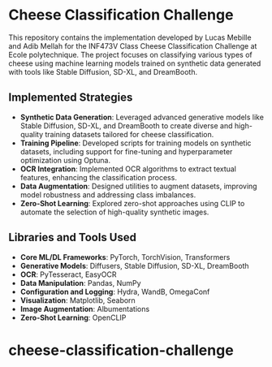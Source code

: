 # Cheese Classification Challenge

This repository contains the implementation developed by Lucas Mebille and Adib Mellah for the INF473V Class Cheese Classification Challenge at Ecole polytechnique. The project focuses on classifying various types of cheese using machine learning models trained on synthetic data generated with tools like Stable Diffusion, SD-XL, and DreamBooth.

## Implemented Strategies

- **Synthetic Data Generation**: Leveraged advanced generative models like Stable Diffusion, SD-XL, and DreamBooth to create diverse and high-quality training datasets tailored for cheese classification.
- **Training Pipeline**: Developed scripts for training models on synthetic datasets, including support for fine-tuning and hyperparameter optimization using Optuna.
- **OCR Integration**: Implemented OCR algorithms to extract textual features, enhancing the classification process.
- **Data Augmentation**: Designed utilities to augment datasets, improving model robustness and addressing class imbalances.
- **Zero-Shot Learning**: Explored zero-shot approaches using CLIP to automate the selection of high-quality synthetic images.

## Libraries and Tools Used

- **Core ML/DL Frameworks**: PyTorch, TorchVision, Transformers
- **Generative Models**: Diffusers, Stable Diffusion, SD-XL, DreamBooth
- **OCR**: PyTesseract, EasyOCR
- **Data Manipulation**: Pandas, NumPy
- **Configuration and Logging**: Hydra, WandB, OmegaConf
- **Visualization**: Matplotlib, Seaborn
- **Image Augmentation**: Albumentations
- **Zero-Shot Learning**: OpenCLIP


# cheese-classification-challenge